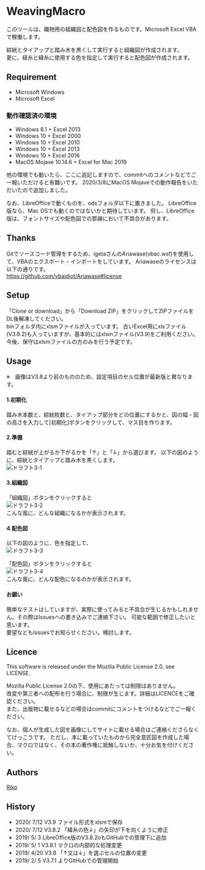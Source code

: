 # WeavingMacro
このツールは、織物用の組織図と配色図を作るものです。Microsoft Excel VBAで稼働します。

綜絖とタイアップと踏み木を黒くして実行すると組織図が作成されます。  
更に、経糸と緯糸に使用する色を指定して実行すると配色図が作成されます。

## Requirement
- Microsoft Windows
- Microsoft Excel

### 動作確認済の環境
- Windows 8.1 + Excel 2013
- Windows 10 + Excel 2000
- Windows 10 + Excel 2010
- Windows 10 + Excel 2013
- Windows 10 + Excel 2016
- MacOS Mojave 10.14.6 + Excel for Mac 2019

他の環境でも動いたら、ここに追記しますので、commitへのコメントなどでご一報いただけると有難いです。
2020/3/8にMacOS Mojaveでの動作報告をいただいたので追加しました。


なお、LibreOfficeで動くものを、odsフォルダ以下に置きました。 
LibreOffice版なら、Mac OSでも動くのではないかと期待しています。
但し、LibreOffice版は、フォントサイズや配色図での罫線において不具合があります。

## Thanks

Gitでソースコード管理をするため、igetaさんのAriawase(vbac.wsf)を使用して、VBAのエクスポート・インポートをしています。
Ariawaseのライセンスは以下の通りです。  
https://github.com/vbaidiot/Ariawase#license


## Setup
「Clone or download」から「Download ZIP」をクリックしてZIPファイルをDL後解凍してください。  
binフォルダ内にxlsmファイルが入っています。
古いExcel用にxlsファイル(V3.8.2)も入っていますが、基本的にはxlsmファイル(V3.9)をご利用ください。
今後、保守はxlsmファイルの方のみを行う予定です。

## Usage

※　画像はV3.8より前のもののため、設定項目のセル位置が最新版と異なります。

#### 1.初期化
踏み木本数と、綜絖枚数と、タイアップ部分をどの位置にするかと、図の幅・図の高さを入力して[初期化]ボタンをクリックして、マス目を作ります。

#### 2.準備
踏むと綜絖が上がるか下がるかを「↑」と「↓」から選びます。
以下の図のように、綜絖とタイアップと踏み木を黒くします。  
![ドラフト3-1](https://blog-imgs-95.fc2.com/r/i/k/riko122/img652_draft3-1.png)

#### 3.組織図
「組織図」ボタンをクリックすると   
![ドラフト3-2](https://blog-imgs-95.fc2.com/r/i/k/riko122/img653_draft3-2.png)  
こんな風に、どんな組織になるかが表示されます。

#### 4.配色図
以下の図のように、色を指定して、  
![ドラフト3-3](https://blog-imgs-95.fc2.com/r/i/k/riko122/img654_draft3-3.png)  

「配色図」ボタンをクリックすると   
![ドラフト3-4](https://blog-imgs-95.fc2.com/r/i/k/riko122/img655_draft3-4.png)  
こんな風に、どんな配色になるのかが表示されます。

#### お願い
簡単なテストはしていますが、実際に使ってみると不具合が生じるかもしれません。その際はIssuesへの書き込みでご連絡下さい。
可能な範囲で修正したいと思います。  
要望などもIssuesでお知らせください。検討します。

## Licence
This software is released under the Mozilla Public License 2.0, see LICENSE.

Mozilla Public License 2.0の下、使用にあたっては制限はありません。  
改変や第三者への配布を行う場合に、制限が生じます。詳細はLICENCEをご確認ください。  
また、出版物に載せるなどの場合はcommitにコメントをつけるなどでご一報ください。

なお、個人が生成した図を画像にしてサイトに載せる場合はご連絡くださらなくてけっこうです。
ただし、本に載っていたものから完全意匠図を作成した場合、マクロではなく、その本の著作権に抵触しないか、十分お気を付けください。

## Authors

[Riko](https://github.com/riko122)

## History

- 2020/ 7/12 V3.9   ファイル形式をxlsmで保存
- 2020/ 7/12 V3.8.2 「緯糸の色↓」の矢印が下を向くように修正
- 2019/ 5/ 3 LibreOffice版のV3.8.2oもGitHubでの管理下に追加
- 2019/ 5/ 1 V3.8.1 マクロの内部的な処理変更
- 2019/ 4/20 V3.8   「↑又は↓」を選ぶセルの位置の変更
- 2019/ 2/ 5 V3.7.1 よりGitHubでの管理開始
